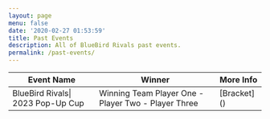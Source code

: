 ```yaml
---
layout: page
menu: false
date: '2020-02-27 01:53:59'
title: Past Events
description: All of BlueBird Rivals past events.
permalink: /past-events/
---
```


<table>
  <thead>
    <tr>
      <th>Event Name</th>
      <th>Winner</th>
      <th>More Info</th>
    </tr>
  </thead>
  <tbody>
  <tr>
      <td>BlueBird Rivals| 2023 Pop-Up Cup</td>
      <td>
	Winning Team
	Player One - Player Two - Player Three
      </td>
      <td>[Bracket]()</td>
  </tr>
  </tbody>
</table>